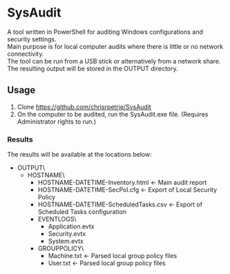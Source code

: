 # SysAudit
A tool written in PowerShell for auditing Windows configurations and security settings.  
Main purpose is for local computer audits where there is little or no network connectivity.  
The tool can be run from a USB stick or alternatively from a network share.  
The resulting output will be stored in the OUTPUT directory.  

## Usage
1. Clone https://github.com/chrisrpetrie/SysAudit
2. On the computer to be audited, run the SysAudit.exe file. (Requires Administrator rights to run.)

### Results
The results will be available at the locations below:

- OUTPUT\
  - HOSTNAME\
    - HOSTNAME-DATETIME-Inventory.html <- Main audit report
    - HOSTNAME-DATETIME-SecPol.cfg <- Export of Local Security Policy
    - HOSTNAME-DATETIME-ScheduledTasks.csv <- Export of Scheduled Tasks configuration  
    - EVENTLOGS\
      - Application.evtx  
      - Security.evtx  
      - System.evtx  
    - GROUPPOLICY\
      - Machine.txt <- Parsed local group policy files  
      - User.txt <- Parsed local group policy files  
  
